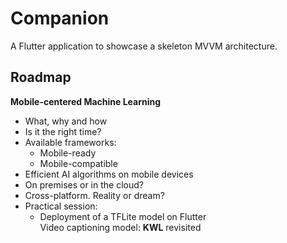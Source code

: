 # Companion

A Flutter application to showcase a skeleton MVVM architecture.

## Roadmap

**Mobile-centered Machine Learning**
- What, why and how  
- Is it the right time?
- Available frameworks:  
    + Mobile-ready  
    + Mobile-compatible
- Efficient AI algorithms on mobile devices
- On premises or in the cloud?
- Cross-platform. Reality or dream?
- Practical session:
    + Deployment of a TFLite model on Flutter  
      Video captioning model: **KWL** revisited
